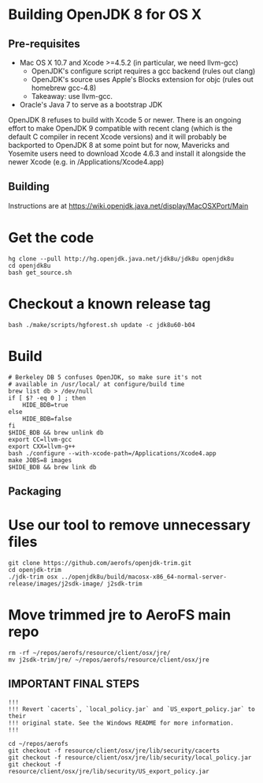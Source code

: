 Building OpenJDK 8 for OS X
===========================


Pre-requisites
--------------

- Mac OS X 10.7 and Xcode >=4.5.2 (in particular, we need llvm-gcc)
  - OpenJDK's configure script requires a gcc backend (rules out clang)
  - OpenJDK's source uses Apple's Blocks extension for objc (rules out homebrew gcc-4.8)
  - Takeaway: use llvm-gcc.
- Oracle's Java 7 to serve as a bootstrap JDK

OpenJDK 8 refuses to build with Xcode 5 or newer. There is an ongoing effort to
make OpenJDK 9 compatible with recent clang (which is the default C compiler in
recent Xcode versions) and it will probably be backported to OpenJDK 8 at some
point but for now, Mavericks and Yosemite users need to download Xcode 4.6.3
and install it alongside the newer Xcode (e.g. in /Applications/Xcode4.app)


Building
--------

Instructions are at https://wiki.openjdk.java.net/display/MacOSXPort/Main

# Get the code

    hg clone --pull http://hg.openjdk.java.net/jdk8u/jdk8u openjdk8u
    cd openjdk8u
    bash get_source.sh

# Checkout a known release tag

    bash ./make/scripts/hgforest.sh update -c jdk8u60-b04

# Build

    # Berkeley DB 5 confuses OpenJDK, so make sure it's not
    # available in /usr/local/ at configure/build time
    brew list db > /dev/null
    if [ $? -eq 0 ] ; then
        HIDE_BDB=true
    else
        HIDE_BDB=false
    fi
    $HIDE_BDB && brew unlink db
    export CC=llvm-gcc
    export CXX=llvm-g++
    bash ./configure --with-xcode-path=/Applications/Xcode4.app
    make JOBS=8 images
    $HIDE_BDB && brew link db

Packaging
---------

# Use our tool to remove unnecessary files

    git clone https://github.com/aerofs/openjdk-trim.git
    cd openjdk-trim
    ./jdk-trim osx ../openjdk8u/build/macosx-x86_64-normal-server-release/images/j2sdk-image/ j2sdk-trim

# Move trimmed jre to AeroFS main repo

    rm -rf ~/repos/aerofs/resource/client/osx/jre/
    mv j2sdk-trim/jre/ ~/repos/aerofs/resource/client/osx/jre


IMPORTANT FINAL STEPS
---------------------

    !!!
    !!! Revert `cacerts`, `local_policy.jar` and `US_export_policy.jar` to their
    !!! original state. See the Windows README for more information.
    !!!

    cd ~/repos/aerofs
    git checkout -f resource/client/osx/jre/lib/security/cacerts
    git checkout -f resource/client/osx/jre/lib/security/local_policy.jar
    git checkout -f resource/client/osx/jre/lib/security/US_export_policy.jar


